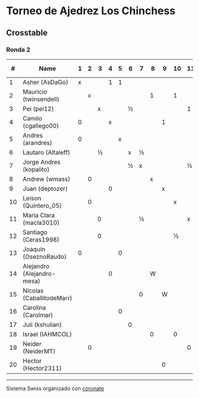 # Torneo de Ajedrez Los Chinchess

## Crosstable
### Ronda 2

|  # | Name                       | 1 | 2 | 3 | 4 | 5 | 6 | 7 | 8 | 9 | 10 | 11 | 12 | 13 | 14 | 15 | 16 | 17 | 18 | 19 | 20 | Score | Solkoff | Direct match | Initial rating |
|----|----------------------------|---|---|---|---|---|---|---|---|---|----|----|----|----|----|----|----|----|----|----|----|-------|---------|--------------|----------------|
|  1 | Asher (AsDaGo)             | x |   |   | 1 | 1 |   |   |   |   |    |    |    |  1 |    |    |    |    |    |    |    |     3 |       5 |              |           2140 |
|  2 | Mauricio (twinsendell)     |   | x |   |   |   |   |   | 1 |   |  1 |    |    |    |    |    |    |    |    |  1 |    |     3 |      3½ |              |           1687 |
|  3 | Pei (pei12)                |   |   | x |   |   | ½ |   |   |   |    |  1 | 1  |    |    |    |    |    |    |    |    |    2½ |       5 |              |           2052 |
|  4 | Camilo (cgallego00)        | 0 |   |   | x |   |   |   |   | 1 |    |    |    |    |  1 |    |    |    |    |    |    |     2 |       6 |              |           1907 |
|  5 | Andres (arandres)          | 0 |   |   |   | x |   |   |   |   |    |    |    |  1 |    |    |  1 |    |    |    |    |     2 |       5 |              |           1784 |
|  6 | Lautaro (Altaleff)         |   |   | ½ |   |   | x | ½ |   |   |    |    |    |    |    |    |    |  1 |    |    |    |     2 |       5 |              |           1522 |
|  7 | Jorge Andres (kopalito)    |   |   |   |   |   | ½ | x |   |   |    |  ½ |    |    |    |  1 |    |    |    |    |    |     2 |      4½ |              |           1845 |
|  8 | Andrew (wmass)             |   | 0 |   |   |   |   |   | x |   |    |    |    |    |  1 |    |    |    |  1 |    |    |     2 |      4½ |              |           1784 |
|  9 | Juan (deptozer)            |   |   |   | 0 |   |   |   |   | x |    |    |    |    |    |  1 |    |    |    |    |  1 |     2 |       3 |              |           1683 |
| 10 | Leison (Quintero_05)       |   | 0 |   |   |   |   |   |   |   |  x |    | ½  |    |    |    |    |    |  1 |    |    |    1½ |       5 |              |           1689 |
| 11 | Maria Clara (macla3010)    |   |   | 0 |   |   |   | ½ |   |   |    |  x |    |    |    |    |    |    |    |  1 |    |    1½ |      4½ |              |           1629 |
| 12 | Santiago (Ceras1998)       |   |   | 0 |   |   |   |   |   |   |  ½ |    | x  |    |    |    |    |  1 |    |    |    |    1½ |      4½ |              |           1500 |
| 13 | Joaquin (OseznoRaudo)      | 0 |   |   |   | 0 |   |   |   |   |    |    |    |  x |    |    |  1 |    |    |    |    |     1 |       6 |              |           1552 |
| 14 | Alejandro (Alejandro-mesa) |   |   |   | 0 |   |   |   | W |   |    |    |    |    |  x |    |    |    |    |    |  1 |     1 |       4 |              |           1505 |
| 15 | Nicolas (CaballitodeMarr)  |   |   |   |   |   |   | 0 |   | W |    |    |    |    |    |  x |    |    |    |    |  1 |     1 |       4 |              |           1500 |
| 16 | Carolina (Carolmar)        |   |   |   |   | 0 |   |   |   |   |    |    |    |  0 |    |    |  x |    |    |  1 |    |     1 |       3 |              |           1500 |
| 17 | Juli (kshulian)            |   |   |   |   |   | 0 |   |   |   |    |    | W  |    |    |    |    |  x |  ½ |    |    |     ½ |       4 | ½            |           1601 |
| 18 | Israel (IAHMCOL)           |   |   |   |   |   |   |   | 0 |   |  0 |    |    |    |    |    |    |  ½ |  x |    |    |     ½ |       4 | ½            |           1387 |
| 19 | Neider (NeiderMT)          |   | 0 |   |   |   |   |   |   |   |    |  0 |    |    |    |    |  0 |    |    |  x |    |     0 |      5½ |              |           1417 |
| 20 | Hector (Hector2311)        |   |   |   |   |   |   |   |   | 0 |    |    |    |    |  0 |  0 |    |    |    |    |  x |     0 |       4 |              |           1476 |

***

Sistema Swiss organizado con [coronate](https://coronate.netlify.app/)
